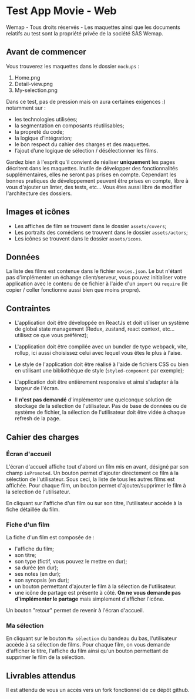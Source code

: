 # Test App Movie - Web

Wemap - Tous droits réservés - Les maquettes ainsi que les documents relatifs au test sont la propriété privée de la société SAS Wemap.


## Avant de commencer

Vous trouverez les maquettes dans le dossier `mockups` :
1) Home.png
2) Detail-view.png
3) My-selection.png

Dans ce test, pas de pression mais on aura certaines exigences :) notamment sur :
- les technologies utilisées;
- la segmentation en composants réutilisables;
- la propreté du code;
- la logique d’intégration;
- le bon respect du cahier des charges et des maquettes.
- l’ajout d’une logique de sélection / désélectionner les films.

Gardez bien à l'esprit qu'il convient de réaliser **uniquement** les pages décritent dans les maquettes. Inutile de développer des fonctionnalités supplémentaires, elles ne seront pas prises en compte. Cependant les bonnes pratiques de développement peuvent être prises en compte, libre à vous d'ajouter un linter, des tests, etc... Vous êtes aussi libre de modifier l'architecture des dossiers.

## Images et icônes

- Les affiches de film se trouvent dans le dossier `assets/covers`;
- Les portraits des comédiens se trouvent dans le dossier `assets/actors`;
- Les icônes se trouvent dans le dossier `assets/icons`.

## Données

La liste des films est contenue dans le fichier `movies.json`. Le but n'étant pas d'implémenter un échange client/serveur, vous pouvez initialiser votre application avec le contenu de ce fichier à l'aide d'un `import` ou `require` (le copier / coller fonctionne aussi bien que moins propre).

## Contraintes

- L'application doit être développée en ReactJs et doit utiliser un système de global state management (Redux, zustand, react context, etc... utilisez ce que vous préférez);
- L'application doit être compilée avec un bundler de type webpack, vite, rollup, ici aussi choisissez celui avec lequel vous êtes le plus à l'aise.
- Le style de l'application doit être réalisé à l'aide de fichiers CSS ou bien en utilisant une bibliothèque de style (`styled-component` par exemple);
- L'application doit être entièrement responsive et ainsi s'adapter à la largeur de l'écran.

- Il **n'est pas demandé** d'implémenter une quelconque solution de stockage de la sélection de l'utilisateur. Pas de base de données ou de système de fichier, la sélection de l'utilisateur doit être vidée à chaque refresh de la page.

## Cahier des charges

### Écran d'accueil

L'écran d'accueil affiche tout d'abord un film mis en avant, désigné par son champ `isPromoted`. Un bouton permet d'ajouter directement ce film à la sélection de l'utilisateur.
Sous ceci, la liste de tous les autres films est affichée. Pour chaque film, un bouton permet d'ajouter/supprimer le film à la selection de l'utilisateur.

En cliquant sur l'affiche d'un film ou sur son titre, l'utilisateur accède à la fiche détaillée du film.

### Fiche d'un film

La fiche d'un film est composée de :
- l'affiche du film;
- son titre;
- son type (fictif, vous pouvez le mettre en dur);
- sa durée (en dur);
- ses notes (en dur);
- son synopsis (en dur);
- un bouton permettant d'ajouter le film à la sélection de l'utilisateur.
- une icône de partage est présente à côté. **On ne vous demande pas d'implémenter le partage** mais simplement d'afficher l'icône.


Un bouton "retour" permet de revenir à l'écran d'accueil.

### Ma sélection

En cliquant sur le bouton `Ma sélection` du bandeau du bas, l'utilisateur accède à sa sélection de films.
Pour chaque film, on vous demande d'afficher le titre, l'affiche du film ainsi qu'un bouton permettant de supprimer le film de la sélection.

## Livrables attendus

Il est attendu de vous un accès vers un fork fonctionnel de ce dépôt github.
